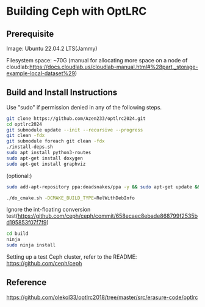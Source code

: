# Building Ceph with OptLRC

## Prerequisite
Image: Ubuntu 22.04.2 LTS(Jammy)

Filesystem space: ~70G 
(manual for allocating more space on a node of cloudlab:https://docs.cloudlab.us/cloudlab-manual.html#%28part._storage-example-local-dataset%29)

## Build and Install Instructions
Use "sudo" if permission denied in any of the following steps.

```bash
git clone https://github.com/Azen233/optlrc2024.git
cd optlrc2024
git submodule update --init --recursive --progress
git clean -fdx
git submodule foreach git clean -fdx
./install-deps.sh
sudo apt install python3-routes
sudo apt-get install doxygen
sudo apt-get install graphviz
```
(optional:)

```bash
sudo add-apt-repository ppa:deadsnakes/ppa -y && sudo apt-get update && sudo apt-get install python3.9 python3.9-venv python3.9-dev -y && sudo update-alternatives --install /usr/bin/python3 python3 /usr/bin/python3.9 
```

```bash
./do_cmake.sh -DCMAKE_BUILD_TYPE=RelWithDebInfo
```
Ignore the int-floating conversion test(https://github.com/ceph/ceph/commit/658ecaec8ebade868799f2535bd195853f07f7f9)

```bash
cd build
ninja
sudo ninja install
```
Setting up a test Ceph cluster, refer to the README: https://github.com/ceph/ceph

## Reference
https://github.com/olekol33/optlrc2018/tree/master/src/erasure-code/optlrc
   
